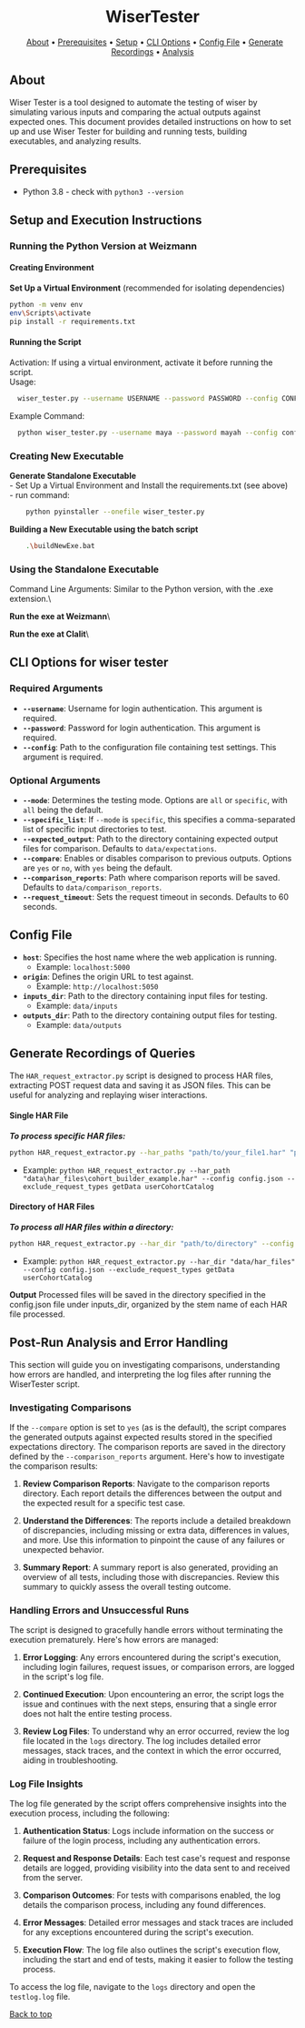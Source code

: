<div align="center" id="top"> 
  <h1 align="center">WiserTester</h1>
  &#xa0;
  <a href="#about">About</a> •
  <a href="#prerequisites">Prerequisites</a> •
  <a href="#setup-and-execution-instructions">Setup</a> •
  <a href="#cli-options">CLI Options</a> •
  <a href="#config-file">Config File</a> •
  <a href="#generate-recordings">Generate Recordings</a> •
  <a href="#post-run-analysis">Analysis</a>
</div>

<h2 id="about">About</h2>

Wiser Tester is a tool designed to automate the testing of wiser by simulating various inputs and comparing the actual outputs against expected ones. This document provides detailed instructions on how to set up and use Wiser Tester for building and running tests, building executables, and analyzing results.

<h2 id="prerequisites">Prerequisites</h2>

* Python 3.8 - check with ```python3 --version```


<h2 id="setup-and-execution-instructions">Setup and Execution Instructions</h2>

### Running the Python Version at Weizmann 

#### Creating Environment
 **Set Up a Virtual Environment** (recommended for isolating dependencies)
   ```bash
   python -m venv env
   env\Scripts\activate
   pip install -r requirements.txt
  ```
#### Running the Script
  Activation: If using a virtual environment, activate it before running the script.\
  Usage:
  ```bash
    wiser_tester.py --username USERNAME --password PASSWORD --config CONFIG_FILE_PATH [options]
  ```
  Example Command:
  ```bash
    python wiser_tester.py --username maya --password mayah --config config.json
  ```

### Creating New Executable
  **Generate Standalone Executable** \
    - Set Up a Virtual Environment and Install the requirements.txt  (see above)\
    - run command:
  ```bash
      python pyinstaller --onefile wiser_tester.py
  ```
  **Building a New Executable using the batch script**
  ```bash
      .\buildNewExe.bat
  ```


### Using the Standalone Executable
  Command Line Arguments: Similar to the Python version, with the .exe extension.\

  **Run the exe at Weizmann**\

  **Run the exe at Clalit**\


<h2 id="cli-options">CLI Options for wiser tester</h2>

### Required Arguments

- **`--username`**: Username for login authentication. This argument is required.
- **`--password`**: Password for login authentication. This argument is required.
- **`--config`**: Path to the configuration file containing test settings. This argument is required. 

### Optional Arguments

- **`--mode`**: Determines the testing mode. Options are `all` or `specific`, with `all` being the default.
- **`--specific_list`**: If `--mode` is `specific`, this specifies a comma-separated list of specific input directories to test.
- **`--expected_output`**: Path to the directory containing expected output files for comparison. Defaults to `data/expectations`.
- **`--compare`**: Enables or disables comparison to previous outputs. Options are `yes` or `no`, with `yes` being the default.
- **`--comparison_reports`**: Path where comparison reports will be saved. Defaults to `data/comparison_reports`.
- **`--request_timeout`**: Sets the request timeout in seconds. Defaults to 60 seconds.


<h2 id="config-file">Config File</h2>

- **`host`**: Specifies the host name where the web application is running.
  - Example: `localhost:5000`
- **`origin`**: Defines the origin URL to test against.
  - Example: `http://localhost:5050`
- **`inputs_dir`**: Path to the directory containing input files for testing. 
  - Example: `data/inputs`
- **`outputs_dir`**: Path to the directory containing output files for testing. 
  - Example: `data/outputs`

<h2 id="generate-recordings">Generate Recordings of Queries</h2>

The `HAR_request_extractor.py` script is designed to process HAR files, extracting POST request data and saving it as JSON files. This can be useful for analyzing and replaying wiser interactions.

#### Single HAR File

***To process specific HAR files:***
```bash
python HAR_request_extractor.py --har_paths "path/to/your_file1.har" "path/to/your_file2.har" --config path/to/config.json --exclude_request_types type1 type2
```
  - Example: `python HAR_request_extractor.py --har_path "data\har_files\cohort_builder_example.har" --config config.json --exclude_request_types getData userCohortCatalog`

#### Directory of HAR Files
***To process all HAR files within a directory:***
```bash 
python HAR_request_extractor.py --har_dir "path/to/directory" --config path/to/config.json --exclude_request_types type1 type2
```
  - Example: `python HAR_request_extractor.py --har_dir "data/har_files" --config config.json --exclude_request_types getData userCohortCatalog`

**Output**
Processed files will be saved in the directory specified in the config.json file under inputs_dir, organized by the stem name of each HAR file processed.


<h2 id="post-run-analysis">Post-Run Analysis and Error Handling</h2>
This section will guide you on investigating comparisons, understanding how errors are handled, and interpreting the log files after running the WiserTester script.

### Investigating Comparisons
If the `--compare` option is set to `yes` (as is the default), the script compares the generated outputs against expected results stored in the specified expectations directory. The comparison reports are saved in the directory defined by the `--comparison_reports` argument. Here's how to investigate the comparison results:

1. **Review Comparison Reports**: Navigate to the comparison reports directory. Each report details the differences between the output and the expected result for a specific test case.
   
2. **Understand the Differences**: The reports include a detailed breakdown of discrepancies, including missing or extra data, differences in values, and more. Use this information to pinpoint the cause of any failures or unexpected behavior.

3. **Summary Report**: A summary report is also generated, providing an overview of all tests, including those with discrepancies. Review this summary to quickly assess the overall testing outcome.

### Handling Errors and Unsuccessful Runs

The script is designed to gracefully handle errors without terminating the execution prematurely. Here's how errors are managed:

1. **Error Logging**: Any errors encountered during the script's execution, including login failures, request issues, or comparison errors, are logged in the script's log file.

2. **Continued Execution**: Upon encountering an error, the script logs the issue and continues with the next steps, ensuring that a single error does not halt the entire testing process.

3. **Review Log Files**: To understand why an error occurred, review the log file located in the `logs` directory. The log includes detailed error messages, stack traces, and the context in which the error occurred, aiding in troubleshooting.

### Log File Insights

The log file generated by the script offers comprehensive insights into the execution process, including the following:

1. **Authentication Status**: Logs include information on the success or failure of the login process, including any authentication errors.

2. **Request and Response Details**: Each test case's request and response details are logged, providing visibility into the data sent to and received from the server.

3. **Comparison Outcomes**: For tests with comparisons enabled, the log details the comparison process, including any found differences.

4. **Error Messages**: Detailed error messages and stack traces are included for any exceptions encountered during the script's execution.

5. **Execution Flow**: The log file also outlines the script's execution flow, including the start and end of tests, making it easier to follow the testing process.

To access the log file, navigate to the `logs` directory and open the `testlog.log` file.

<a href="#top">Back to top</a>
